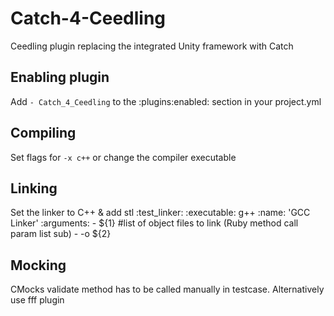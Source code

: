# Catch-4-Ceedling
Ceedling plugin replacing the integrated Unity framework with Catch

## Enabling plugin
Add `- Catch_4_Ceedling` to the :plugins:enabled: section in your project.yml

## Compiling
Set flags for `-x c++` or change the compiler executable

## Linking
Set the linker to C++ & add stl
    :test_linker:
        :executable: g++
        :name: 'GCC Linker'
        :arguments:
            - ${1}               #list of object files to link (Ruby method call param list sub)
            - -o ${2}

## Mocking
CMocks validate method has to be called manually in testcase.
Alternatively use fff plugin